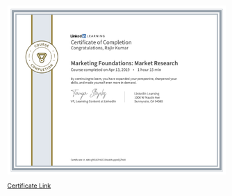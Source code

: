 ![GettingAndCleaningData](../cert/MarketingFoundationsMarketResearch.png)

<a href="https://www.linkedin.com/learning/certificates/130395fbcfc009c15101802bf55b3bd64718b18ff15c4946cff9e166ade3ec80?trk=backfilled_certificate" target="_blank" rel="noopener noreferrer">Certificate Link</a>
